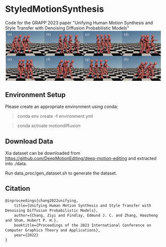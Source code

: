 # StyledMotionSynthesis

Code for the GRAPP 2023 paper "Unifying Human Motion Synthesis and Style Transfer with Denoising Diffusion Probabilistic Models"
![](figures/fig1.png)

## Environment Setup
Please create an appropriate environment using conda: 

> conda env create -f environment.yml

> conda activate motiondiffusion

## Download Data
Xia dataset can be downloaded from https://github.com/DeepMotionEditing/deep-motion-editing and extracted into ./data.

Run data_proc/gen_dataset.sh to generate the dataset.

## Citation
```
@inproceedings{chang2022unifying,
    title={Unifying Human Motion Synthesis and Style Transfer with Denoising Diffusion Probabilistic Models},
    author={Chang, Ziyi and Findlay, Edmund J. C. and Zhang, Haozheng and Shum, Hubert P. H.},
    booktitle={Proceedings of the 2023 International Conference on Computer Graphics Theory and Applications},
    year={2022}
}
```
